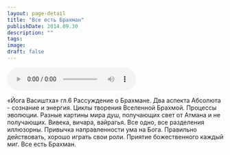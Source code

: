 ```yaml
---
layout: page-detail
title: "Все есть Брахман"
publishDate: 2014.09.30
description: ""
tags:
image:
draft: false
---
```


<audio title="2014.09.30 - Все есть Брахман.mp3" src="https://filer-api.advayta.org/v1.0/public/files/72918" controls=""></audio>

 «Йога Васиштха» гл.6 Рассуждение о Брахмане. Два аспекта Абсолюта - сознание и энергия. Циклы творения Вселенной Брахмой. Процессы эволюции. Разные картины мира душ, получающих свет от Атмана и не получающих. Вивека, вичара, вайрагья. Все одно, все разделения иллюзорны. Привычка направленности ума на Бога. Правильно действовать, хорошо играть свои роли. Приятие божественного каждый миг. Все есть Брахман. 

  
